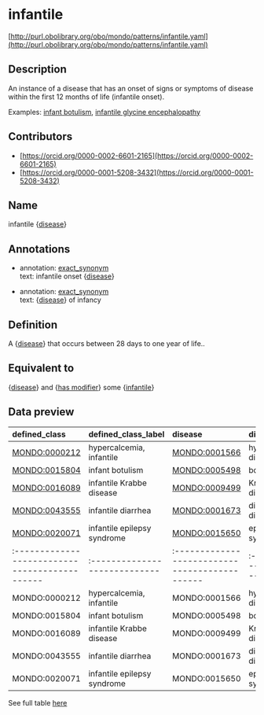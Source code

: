 # infantile 

[http://purl.obolibrary.org/obo/mondo/patterns/infantile.yaml](http://purl.obolibrary.org/obo/mondo/patterns/infantile.yaml)
## Description 

An instance of a disease that has an onset of signs or symptoms of disease within the first 12 months of life (infantile onset).

Examples: [infant botulism](http://purl.obolibrary.org/obo/MONDO_0015804), [infantile glycine encephalopathy](http://purl.obolibrary.org/obo/MONDO_0017354)
## Contributors 
* [https://orcid.org/0000-0002-6601-2165](https://orcid.org/0000-0002-6601-2165) 
* [https://orcid.org/0000-0001-5208-3432](https://orcid.org/0000-0001-5208-3432) 
## Name 

infantile {[disease](http://purl.obolibrary.org/obo/MONDO_0000001)}

## Annotations 

* annotation: [exact_synonym](http://www.geneontology.org/formats/oboInOwl#hasExactSynonym)  
text: infantile onset {[disease](http://purl.obolibrary.org/obo/MONDO_0000001)}

* annotation: [exact_synonym](http://www.geneontology.org/formats/oboInOwl#hasExactSynonym)  
text: {[disease](http://purl.obolibrary.org/obo/MONDO_0000001)} of infancy

## Definition 

A {[disease](http://purl.obolibrary.org/obo/MONDO_0000001)} that occurs between 28 days to one year of life..

## Equivalent to 

{[disease](http://purl.obolibrary.org/obo/MONDO_0000001)} and {[has modifier](http://purl.obolibrary.org/obo/RO_0002573)} some {[infantile](http://purl.obolibrary.org/obo/HP_0003593)}

## Data preview 
| defined_class                                | defined_class_label         | disease                                      | disease_label         |
|:---------------------------------------------|:----------------------------|:---------------------------------------------|:----------------------|
| [MONDO:0000212](http://purl.obolibrary.org/obo/MONDO_0000212) | hypercalcemia, infantile    | [MONDO:0001566](http://purl.obolibrary.org/obo/MONDO_0001566) | hypercalcemia disease |
| [MONDO:0015804](http://purl.obolibrary.org/obo/MONDO_0015804) | infant botulism             | [MONDO:0005498](http://purl.obolibrary.org/obo/MONDO_0005498) | botulism              |
| [MONDO:0016089](http://purl.obolibrary.org/obo/MONDO_0016089) | infantile Krabbe disease    | [MONDO:0009499](http://purl.obolibrary.org/obo/MONDO_0009499) | Krabbe disease        |
| [MONDO:0043555](http://purl.obolibrary.org/obo/MONDO_0043555) | infantile diarrhea          | [MONDO:0001673](http://purl.obolibrary.org/obo/MONDO_0001673) | diarrheal disease     |
| [MONDO:0020071](http://purl.obolibrary.org/obo/MONDO_0020071) | infantile epilepsy syndrome | [MONDO:0015650](http://purl.obolibrary.org/obo/MONDO_0015650) | epilepsy syndrome     || defined:class                                | defined:class:label         | disease                                      | disease:label         |
|:---------------------------------------------|:----------------------------|:---------------------------------------------|:----------------------|
| MONDO:0000212 | hypercalcemia, infantile    | MONDO:0001566 | hypercalcemia disease |
| MONDO:0015804 | infant botulism             | MONDO:0005498 | botulism              |
| MONDO:0016089 | infantile Krabbe disease    | MONDO:0009499 | Krabbe disease        |
| MONDO:0043555 | infantile diarrhea          | MONDO:0001673 | diarrheal disease     |
| MONDO:0020071 | infantile epilepsy syndrome | MONDO:0015650 | epilepsy syndrome     |

See full table [here](https://github.com/monarch-initiative/mondo/blob/master/src/patterns/data/matches/infantile.tsv) 
